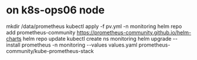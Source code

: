 # on k8s-ops06 node
mkdir /data/prometheus
kubectl apply -f pv.yml -n monitoring
helm repo add prometheus-community https://prometheus-community.github.io/helm-charts
helm repo update
kubectl create ns monitoring
helm upgrade --install prometheus -n monitoring --values values.yaml prometheus-community/kube-prometheus-stack
